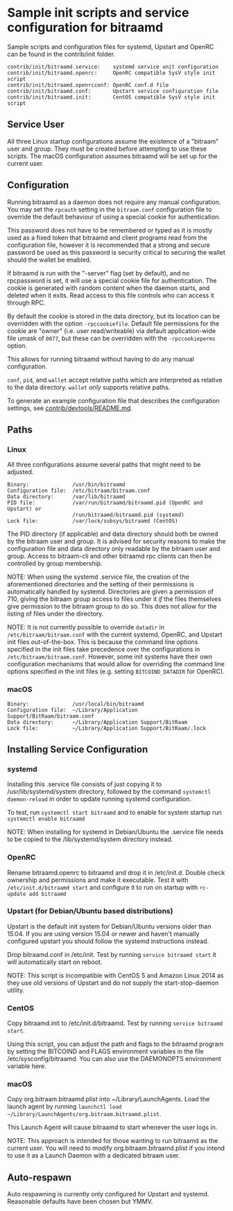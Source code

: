 Sample init scripts and service configuration for bitraamd
==========================================================

Sample scripts and configuration files for systemd, Upstart and OpenRC
can be found in the contrib/init folder.

    contrib/init/bitraamd.service:    systemd service unit configuration
    contrib/init/bitraamd.openrc:     OpenRC compatible SysV style init script
    contrib/init/bitraamd.openrcconf: OpenRC conf.d file
    contrib/init/bitraamd.conf:       Upstart service configuration file
    contrib/init/bitraamd.init:       CentOS compatible SysV style init script

Service User
---------------------------------

All three Linux startup configurations assume the existence of a "bitraam" user
and group.  They must be created before attempting to use these scripts.
The macOS configuration assumes bitraamd will be set up for the current user.

Configuration
---------------------------------

Running bitraamd as a daemon does not require any manual configuration. You may
set the `rpcauth` setting in the `bitraam.conf` configuration file to override
the default behaviour of using a special cookie for authentication.

This password does not have to be remembered or typed as it is mostly used
as a fixed token that bitraamd and client programs read from the configuration
file, however it is recommended that a strong and secure password be used
as this password is security critical to securing the wallet should the
wallet be enabled.

If bitraamd is run with the "-server" flag (set by default), and no rpcpassword is set,
it will use a special cookie file for authentication. The cookie is generated with random
content when the daemon starts, and deleted when it exits. Read access to this file
controls who can access it through RPC.

By default the cookie is stored in the data directory, but its location can be
overridden with the option `-rpccookiefile`. Default file permissions for the
cookie are "owner" (i.e. user read/writeable) via default application-wide file
umask of `0077`, but these can be overridden with the `-rpccookieperms` option.

This allows for running bitraamd without having to do any manual configuration.

`conf`, `pid`, and `wallet` accept relative paths which are interpreted as
relative to the data directory. `wallet` *only* supports relative paths.

To generate an example configuration file that describes the configuration settings,
see [contrib/devtools/README.md](../contrib/devtools/README.md#gen-bitraam-confsh).

Paths
---------------------------------

### Linux

All three configurations assume several paths that might need to be adjusted.

    Binary:              /usr/bin/bitraamd
    Configuration file:  /etc/bitraam/bitraam.conf
    Data directory:      /var/lib/bitraamd
    PID file:            /var/run/bitraamd/bitraamd.pid (OpenRC and Upstart) or
                         /run/bitraamd/bitraamd.pid (systemd)
    Lock file:           /var/lock/subsys/bitraamd (CentOS)

The PID directory (if applicable) and data directory should both be owned by the
bitraam user and group. It is advised for security reasons to make the
configuration file and data directory only readable by the bitraam user and
group. Access to bitraam-cli and other bitraamd rpc clients can then be
controlled by group membership.

NOTE: When using the systemd .service file, the creation of the aforementioned
directories and the setting of their permissions is automatically handled by
systemd. Directories are given a permission of 710, giving the bitraam group
access to files under it _if_ the files themselves give permission to the
bitraam group to do so. This does not allow
for the listing of files under the directory.

NOTE: It is not currently possible to override `datadir` in
`/etc/bitraam/bitraam.conf` with the current systemd, OpenRC, and Upstart init
files out-of-the-box. This is because the command line options specified in the
init files take precedence over the configurations in
`/etc/bitraam/bitraam.conf`. However, some init systems have their own
configuration mechanisms that would allow for overriding the command line
options specified in the init files (e.g. setting `BITCOIND_DATADIR` for
OpenRC).

### macOS

    Binary:              /usr/local/bin/bitraamd
    Configuration file:  ~/Library/Application Support/BitRaam/bitraam.conf
    Data directory:      ~/Library/Application Support/BitRaam
    Lock file:           ~/Library/Application Support/BitRaam/.lock

Installing Service Configuration
-----------------------------------

### systemd

Installing this .service file consists of just copying it to
/usr/lib/systemd/system directory, followed by the command
`systemctl daemon-reload` in order to update running systemd configuration.

To test, run `systemctl start bitraamd` and to enable for system startup run
`systemctl enable bitraamd`

NOTE: When installing for systemd in Debian/Ubuntu the .service file needs to be copied to the /lib/systemd/system directory instead.

### OpenRC

Rename bitraamd.openrc to bitraamd and drop it in /etc/init.d.  Double
check ownership and permissions and make it executable.  Test it with
`/etc/init.d/bitraamd start` and configure it to run on startup with
`rc-update add bitraamd`

### Upstart (for Debian/Ubuntu based distributions)

Upstart is the default init system for Debian/Ubuntu versions older than 15.04. If you are using version 15.04 or newer and haven't manually configured upstart you should follow the systemd instructions instead.

Drop bitraamd.conf in /etc/init.  Test by running `service bitraamd start`
it will automatically start on reboot.

NOTE: This script is incompatible with CentOS 5 and Amazon Linux 2014 as they
use old versions of Upstart and do not supply the start-stop-daemon utility.

### CentOS

Copy bitraamd.init to /etc/init.d/bitraamd. Test by running `service bitraamd start`.

Using this script, you can adjust the path and flags to the bitraamd program by
setting the BITCOIND and FLAGS environment variables in the file
/etc/sysconfig/bitraamd. You can also use the DAEMONOPTS environment variable here.

### macOS

Copy org.bitraam.bitraamd.plist into ~/Library/LaunchAgents. Load the launch agent by
running `launchctl load ~/Library/LaunchAgents/org.bitraam.bitraamd.plist`.

This Launch Agent will cause bitraamd to start whenever the user logs in.

NOTE: This approach is intended for those wanting to run bitraamd as the current user.
You will need to modify org.bitraam.bitraamd.plist if you intend to use it as a
Launch Daemon with a dedicated bitraam user.

Auto-respawn
-----------------------------------

Auto respawning is currently only configured for Upstart and systemd.
Reasonable defaults have been chosen but YMMV.
